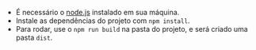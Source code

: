- É necessário o [node.js](https://nodejs.org/en/download/) instalado em sua máquina.
- Instale as dependências do projeto com `npm install`.
- Para rodar, use o `npm run build` na pasta do projeto, e será criado uma pasta `dist`.